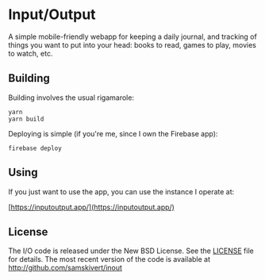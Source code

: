 # Input/Output

A simple mobile-friendly webapp for keeping a daily journal, and tracking of things you want to put
into your head: books to read, games to play, movies to watch, etc.

## Building

Building involves the usual rigamarole:

```
yarn
yarn build
```

Deploying is simple (if you're me, since I own the Firebase app):

```
firebase deploy
```

## Using

If you just want to use the app, you can use the instance I operate at:

[https://inputoutput.app/](https://inputoutput.app/)

## License

The I/O code is released under the New BSD License. See the [LICENSE](blob/master/LICENSE) file for
details. The most recent version of the code is available at http://github.com/samskivert/inout

